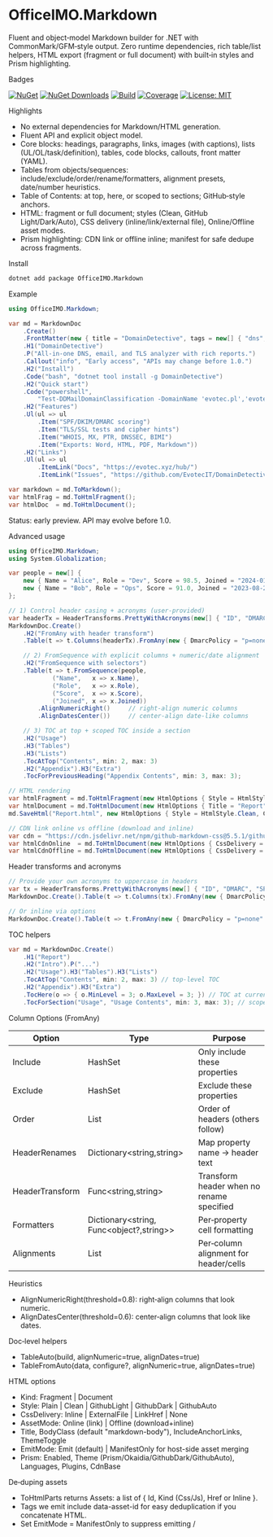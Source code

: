 OfficeIMO.Markdown
==================

Fluent and object‑model Markdown builder for .NET with CommonMark/GFM‑style output. Zero runtime dependencies, rich table/list helpers, HTML export (fragment or full document) with built‑in styles and Prism highlighting.

Badges

<!-- Replace OWNER/REPO and workflow names to match your repo; update NuGet id when published. -->
[![NuGet](https://img.shields.io/nuget/v/OfficeIMO.Markdown.svg)](https://www.nuget.org/packages/OfficeIMO.Markdown)
[![NuGet Downloads](https://img.shields.io/nuget/dt/OfficeIMO.Markdown.svg)](https://www.nuget.org/packages/OfficeIMO.Markdown)
[![Build](https://img.shields.io/github/actions/workflow/status/EvotecIT/OfficeIMO/ci.yml?branch=main)](https://github.com/EvotecIT/OfficeIMO/actions)
[![Coverage](https://img.shields.io/codecov/c/github/EvotecIT/OfficeIMO.svg)](https://app.codecov.io/gh/EvotecIT/OfficeIMO)
[![License: MIT](https://img.shields.io/badge/License-MIT-blue.svg)](../LICENSE)

Highlights
- No external dependencies for Markdown/HTML generation.
- Fluent API and explicit object model.
- Core blocks: headings, paragraphs, links, images (with captions), lists (UL/OL/task/definition), tables, code blocks, callouts, front matter (YAML).
- Tables from objects/sequences: include/exclude/order/rename/formatters, alignment presets, date/number heuristics.
- Table of Contents: at top, here, or scoped to sections; GitHub‑style anchors.
- HTML: fragment or full document; styles (Clean, GitHub Light/Dark/Auto), CSS delivery (inline/link/external file), Online/Offline asset modes.
- Prism highlighting: CDN link or offline inline; manifest for safe dedupe across fragments.

Install

```bash
dotnet add package OfficeIMO.Markdown
```

Example

```csharp
using OfficeIMO.Markdown;

var md = MarkdownDoc
    .Create()
    .FrontMatter(new { title = "DomainDetective", tags = new[] { "dns", "email", "security" } })
    .H1("DomainDetective")
    .P("All-in-one DNS, email, and TLS analyzer with rich reports.")
    .Callout("info", "Early access", "APIs may change before 1.0.")
    .H2("Install")
    .Code("bash", "dotnet tool install -g DomainDetective")
    .H2("Quick start")
    .Code("powershell",
        "Test-DDMailDomainClassification -DomainName 'evotec.pl','evotec.xyz' -ExportFormat Word")
    .H2("Features")
    .Ul(ul => ul
        .Item("SPF/DKIM/DMARC scoring")
        .Item("TLS/SSL tests and cipher hints")
        .Item("WHOIS, MX, PTR, DNSSEC, BIMI")
        .Item("Exports: Word, HTML, PDF, Markdown"))
    .H2("Links")
    .Ul(ul => ul
        .ItemLink("Docs", "https://evotec.xyz/hub/")
        .ItemLink("Issues", "https://github.com/EvotecIT/DomainDetective/issues"));

var markdown = md.ToMarkdown();
var htmlFrag = md.ToHtmlFragment();
var htmlDoc  = md.ToHtmlDocument();
```

Status: early preview. API may evolve before 1.0.

Advanced usage

```csharp
using OfficeIMO.Markdown;
using System.Globalization;

var people = new[] {
    new { Name = "Alice", Role = "Dev", Score = 98.5, Joined = "2024-01-10" },
    new { Name = "Bob", Role = "Ops", Score = 91.0, Joined = "2023-08-22" }
};

// 1) Control header casing + acronyms (user-provided)
var headerTx = HeaderTransforms.PrettyWithAcronyms(new[] { "ID", "DMARC", "SPF" });
MarkdownDoc.Create()
    .H2("FromAny with header transform")
    .Table(t => t.Columns(headerTx).FromAny(new { DmarcPolicy = "p=none", SpfAligned = true }))

    // 2) FromSequence with explicit columns + numeric/date alignment
    .H2("FromSequence with selectors")
    .Table(t => t.FromSequence(people,
            ("Name",   x => x.Name),
            ("Role",   x => x.Role),
            ("Score",  x => x.Score),
            ("Joined", x => x.Joined))
        .AlignNumericRight()     // right-align numeric columns
        .AlignDatesCenter())     // center-align date-like columns

    // 3) TOC at top + scoped TOC inside a section
    .H2("Usage")
    .H3("Tables")
    .H3("Lists")
    .TocAtTop("Contents", min: 2, max: 3)
    .H2("Appendix").H3("Extra")
    .TocForPreviousHeading("Appendix Contents", min: 3, max: 3);

// HTML rendering
var htmlFragment = md.ToHtmlFragment(new HtmlOptions { Style = HtmlStyle.GithubAuto });
var htmlDocument = md.ToHtmlDocument(new HtmlOptions { Title = "Report", Style = HtmlStyle.Clean, CssDelivery = CssDelivery.Inline });
md.SaveHtml("Report.html", new HtmlOptions { Style = HtmlStyle.Clean, CssDelivery = CssDelivery.ExternalFile }); // writes Report.html + Report.css

// CDN link online vs offline (download and inline)
var cdn = "https://cdn.jsdelivr.net/npm/github-markdown-css@5.5.1/github-markdown.min.css";
var htmlCdnOnline  = md.ToHtmlDocument(new HtmlOptions { CssDelivery = CssDelivery.LinkHref, CssHref = cdn, AssetMode = AssetMode.Online, BodyClass = "markdown-body" });
var htmlCdnOffline = md.ToHtmlDocument(new HtmlOptions { CssDelivery = CssDelivery.LinkHref, CssHref = cdn, AssetMode = AssetMode.Offline, BodyClass = "markdown-body" });
```

Header transforms and acronyms

```csharp
// Provide your own acronyms to uppercase in headers
var tx = HeaderTransforms.PrettyWithAcronyms(new[] { "ID", "DMARC", "SPF" });
MarkdownDoc.Create().Table(t => t.Columns(tx).FromAny(new { DmarcPolicy = "p=none", SpfAligned = true, Id = 25 }));

// Or inline via options
MarkdownDoc.Create().Table(t => t.FromAny(new { DmarcPolicy = "p=none" }, o => o.HeaderTransform = HeaderTransforms.PrettyWithAcronyms(new[] { "DMARC" })));
```

TOC helpers

```csharp
var md = MarkdownDoc.Create()
    .H1("Report")
    .H2("Intro").P("...")
    .H2("Usage").H3("Tables").H3("Lists")
    .TocAtTop("Contents", min: 2, max: 3) // top-level TOC
    .H2("Appendix").H3("Extra")
    .TocHere(o => { o.MinLevel = 3; o.MaxLevel = 3; }) // TOC at current position
    .TocForSection("Usage", "Usage Contents", min: 3, max: 3); // scoped to a named section
```

Column Options (FromAny)

| Option          | Type                              | Purpose |
|-----------------|-----------------------------------|---------|
| Include         | HashSet<string>                   | Only include these properties |
| Exclude         | HashSet<string>                   | Exclude these properties |
| Order           | List<string>                      | Order of headers (others follow) |
| HeaderRenames   | Dictionary<string,string>         | Map property name → header text |
| HeaderTransform | Func<string,string>               | Transform header when no rename specified |
| Formatters      | Dictionary<string, Func<object?,string>> | Per‑property cell formatting |
| Alignments      | List<ColumnAlignment>             | Per‑column alignment for header/cells |

Heuristics
- AlignNumericRight(threshold=0.8): right‑align columns that look numeric.
- AlignDatesCenter(threshold=0.6): center‑align columns that look like dates.

Doc‑level helpers
- TableAuto(build, alignNumeric=true, alignDates=true)
- TableFromAuto(data, configure?, alignNumeric=true, alignDates=true)

HTML options
- Kind: Fragment | Document
- Style: Plain | Clean | GithubLight | GithubDark | GithubAuto
- CssDelivery: Inline | ExternalFile | LinkHref | None
- AssetMode: Online (link) | Offline (download+inline)
- Title, BodyClass (default "markdown-body"), IncludeAnchorLinks, ThemeToggle
- EmitMode: Emit (default) | ManifestOnly for host-side asset merging
- Prism: Enabled, Theme (Prism/Okaidia/GithubDark/GithubAuto), Languages, Plugins, CdnBase

De‑duping assets
- ToHtmlParts returns Assets: a list of { Id, Kind (Css/Js), Href or Inline }.
- Tags we emit include data-asset-id for easy deduplication if you concatenate HTML.
- Set EmitMode = ManifestOnly to suppress emitting <link>/<script> tags and merge Assets yourself.

Targets
- netstandard2.0 (library)
- net8.0, net9.0

License

MIT — see LICENSE.

Contributing

Issues and PRs welcome. Please keep one‑class/enum per file, avoid external runtime deps, and add targeted tests for new features.
